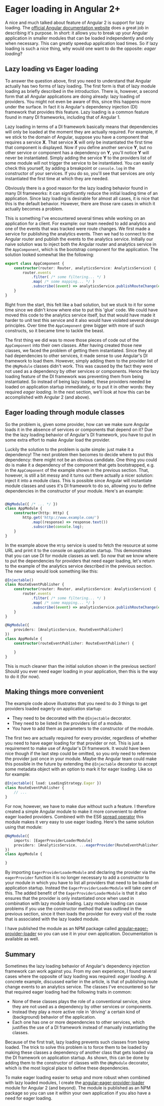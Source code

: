 Eager loading in Angular 2+
===========================

A nice and much talked about feature of Angular 2 is support for lazy loading.
The [official Angular documentation website](https://angular.io/docs/ts/latest/guide/router.html#asynchronous-routing) does a great job in describing it's purpose.
In short: it allows you to break up your Angular application in smaller modules that can be loaded independently and only when necessary.
This can greatly speedup application load times.
So if lazy loading is such a nice thing, why would one want to do the opposite: *eager loading*?

Lazy loading vs Eager loading
-----------------------------

To answer the question above, first you need to understand that Angular actually has two forms of lazy loading.
The first form is that of lazy module loading as briefly described in the introduction.
There is, however, a second form that all Angular applications are doing already: lazy loading of providers.
You might not even be aware of this, since this happens more under the surface.
In fact it is Angular's dependency injection (DI) framework that provides this feature.
Lazy loading is a common feature found in many DI frameworks, including that of Angular 1.

Lazy loading in terms of a DI framework basically means that dependencies will only be loaded at the moment they are actually required.
For example, if we stick to the domain of Angular, suppose you have a component that requires a service **X**.
That service **X** will only be instantiated the first time that component is displayed.
Now if you define another service **Y**, but no other service or component has a dependency on **Y**, you'll notice **Y** will never be instantiated.
Simply adding the service **Y** to the providers list of some module will not trigger the service to be instantiated.
You can easily check this yourself, by adding a breakpoint or `console.log` in the constructor of your services.
If you do so, you'll see that services are only instantiated the first time at which they are needed.

Obviously there is a good reason for the lazy loading behavior found in many DI frameworks: it can significantly reduce the initial loading time of an application.
Since lazy loading is desirable for almost all cases, it is nice that this is the default behavior.
However, there are those rare cases in which it actually becomes a problem.

This is something I've encountered several times while working on an application for a client.
For example: our team needed to add analytics and one of the events that was tracked were route changes.
We first made a service for publishing the analytics events.
Then we had to connect to the Angular router and publish the events to the analytics service.
Initially our naive solution was to inject both the Angular router and analytics service in the `AppComponent`, which is the bootstrap component for the application.
The solution looked somewhat like the following:

```TypeScript
export class AppComponent {
    constructor(router: Router, analyticsService: AnalyticsService) {
        router.events
            .filter( /* some filtering... */ )
            .map( /* some mapping... */ )
            .subscribe((event) => analyticsService.publishRouteChange(event))
    }
}
```

Right from the start, this felt like a bad solution, but we stuck to it for some time since we didn't know where else to put this 'glue' code.
We could have moved this code to the analytics service itself, but that would have made it harder to unit test this service and it also would have violated several design principles.
Over time the `AppComponent` grew bigger with more of such constructs, so it became time to tackle the beast.

The first thing we did was to move those pieces of code out of the `AppComponent` into their own classes.
After having created those new classes, we faced the problem of getting them instantiated.
Since they all had dependencies to other services, it made sense to use Angular's DI framework to load them.
However, simply adding them to the provider list of the `@NgModule` classes didn't work.
This was caused by the fact they were not used as a dependency by other services or components.
Hence the lazy loading feature of the DI framework was preventing them from being instantiated.
So instead of being lazy loaded, these providers needed be loaded on application startup immediately, or to put it in other words: they required *eager loading*.
In the next section, we'll look at how this can be accomplished with Angular 2 (and above).

Eager loading through module classes
------------------------------------

So the problem is, given some provider, how can we make sure Angular loads it in the absence of services or components that depend on it?
Due the the lazy loading behavior of Angular's DI framework, you have to put in some extra effort to make Angular load the provider.

Luckily the solution to the problem is quite simple: just make it a dependency!
The next problem then becomes to decide where to put this dependency: there might not be an obvious candidate.
One thing you could do is make it a dependency of the component that gets bootstrapped, e.g. in the `AppComponent` of the example shown in the previous section.
That, however, is still a bit messy and it turns out there actually a nicer solution: inject it into a module class.
This is possible since Angular will instantiate module classes and uses it's DI framework to do so, allowing you to define dependencies in the constructor of your module.
Here's an example:

```TypeScript

@NgModule({ /* ... */ })
class AppModule {
    constructor(http: Http) {
        http.get('http://www.example.com/')
            .map((response) => response.text())
            .subscribe(console.log);
    }
}
```

In the example above the `Http` service is used to fetch the resource at some URL and print it to the console on application startup.
This demonstrates that you can use DI for module classes as well.
So now that we know where to put the dependencies for providers that need eager loading, let's return to the example of the analytics service described in the previous section.
The new setup would look something like this:

```TypeScript
@Injectable()
class RouteEventPublisher {
    constructor(router: Router, analyticsService: AnalyticsService) {
        router.events
            .filter( /* some filtering... */ )
            .map( /* some mapping... */ )
            .subscribe((event) => analyticsService.publishRouteChange(event))
    }
}

@NgModule({
    providers: [AnalyticsService, RouteEventPublisher]
})
class AppModule {
    constructor(routeEventPublisher: RouteEventPublisher) {

    }
}
```

This is much cleaner than the initial solution shown in the previous section!
Should you ever need eager loading in your application, then this is the way to do it (for now).

Making things more convenient
-----------------------------

The example code above illustrates that you need to do 3 things to get providers loaded eagerly on application startup:

* They need to be decorated with the `@Injectable` decorator.
* They need to be listed in the providers list of a module.
* You have to add them as parameters to the constructor of the module.

The first two are actually required for every provider, regardless of whether you need to have eager loading for that provider or not.
This is just a requirement to make use of Angular's DI framework.
It would have been nice though if the last step could be omitted, so you only need to reference the provider just once in your module.
Maybe the Angular team could make this possible in the future by extending the `@Injectable` decorator to accept some metadata object with an option to mark it for eager loading.
Like so for example:

```TypeScript
@Injectable({ load: LoadingStrategy.Eager })
class RouteEventPublisher {
    // ...
}
```

For now, however, we have to make due without such a feature.
I therefore created a simple Angular module to make it more convenient to define eager loaded providers.
Combined with the ES6 [spread operator](https://developer.mozilla.org/nl/docs/Web/JavaScript/Reference/Operators/Spread_operator) this module makes it very easy to use eager loading.
Here's the same solution using that module:

```TypeScript
@NgModule({
    imports: [EagerProviderLoaderModule]
    providers: [AnalyticsService, ...eagerProvider(RouteEventPublisher)]
})
class AppModule {

}
```

By importing `EagerProviderLoaderModule` and declaring the provider via the `eagerProvider` function it is no longer necessary to add a constructor to your module in which you have to list all providers that need to be loaded on application startup.
Instead the `EagerProviderLoaderModule` will take care of this.
The added benefit of the `EagerProviderLoaderModule` is that it also ensures that the provider is only instantiated once when used in combination with lazy module loading.
Lazy module loading can cause problems if you use the constructor method that was outlined in the previous section, since it then loads the provider for every visit of the route that is associated with the lazy loaded module.

I have published the module as an NPM package called [angular-eager-provider-loader](https://www.npmjs.com/package/angular-eager-provider-loader) so you can use it in your own application.
Documentation is available as well.

Summary
-------

Sometimes the lazy loading behavior of Angular's dependency injection framework can work against you.
From my own experience, I found several cases where the opposite of lazy loading was required: *eager loading*.
A concrete example, discussed earlier in the article, is that of publishing route change events to an analytics service.
The classes I've encountered so far that required eager loading had the following traits in common:

* None of these classes plays the role of a conventional service, since they are not used as a dependency by other services or components.
* Instead they play a more active role in 'driving' a certain kind of (background) behavior of the application.
* Each one has one or more dependencies to other services, which justifies the use of a DI framework instead of manually instantiating the classes.

Because of the first trait, lazy loading prevents such classes from being loaded.
The trick to solve this problem is to force them to be loaded by making these classes a dependency of another class that gets loaded via the DI framework on application startup.
As shown, this can be done by adding them to the constructor of classes with the `@NgModule` decorator, which is the most logical place to define these dependencies.

To make eager loading easier to setup and more robust when combined with lazy loaded modules, I create the [angular-eager-provider-loader](https://github.com/dscheerens/angular-eager-provider-loader) module for Angular 2 (and beyond).
The module is published as an NPM package so you can use it within your own application if you also have a need for eager loading.
